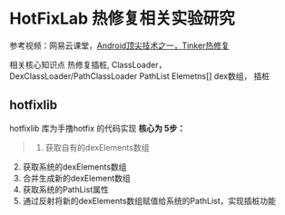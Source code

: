 # HotFixLab 热修复相关实验研究

参考视频：网易云课堂，[Android顶尖技术之一，Tinker热修复](https://study.163.com/course/courseLearn.htm?courseId=1209251804#/learn/live?lessonId=1278919079&courseId=1209251804 "Android顶尖技术之一，Tinker热修复")

相关核心知识点
热修复插桩, ClassLoader， DexClassLoader/PathClassLoader
PathList
   Elemetns[] dex数组， 插桩
   
   
## hotfixlib
hotfixlib 库为手撸hotfix 的代码实现
**核心为 5步：**
>1. 获取自有的dexElements数组
2. 获取系统的dexElements数组
3. 合并生成新的dexElement数组
4. 获取系统的PathList属性
5. 通过反射将新的dexElements数组赋值给系统的PathList，实现插桩功能
